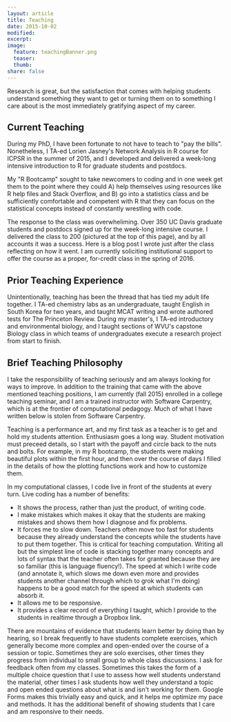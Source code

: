 ```yaml
---
layout: article
title: Teaching
date: 2015-10-02
modified:
excerpt: 
image:
  feature: teachingBanner.png
  teaser: 
  thumb:
share: false
---
```


Research is great, but the satisfaction that comes with helping students understand something they want to get or turning them on to something I care about is the most immediately gratifying aspect of my career. 

## Current Teaching
During my PhD, I have been fortunate to not have to teach to "pay the bills". Nonetheless, I TA-ed Lorien Jasney's Network Analysis in R course for ICPSR in the summer of 2015, and I developed and delivered a week-long intensive introduction to R for graduate students and postdocs. 

My "R Bootcamp" sought to take newcomers to coding and in one week get them to the point where they could A) help themselves using resources like R help files and Stack Overflow, and B) go into a statistics class and be sufficiently comfortable and competent with R that they can focus on the statistical concepts instead of constantly wrestling with code.

The response to the class was overwheliming. Over 350 UC Davis graduate students and postdocs signed up for the week-long intensive course. I delivered the class to 200 (pictured at the top of this page), and by all accounts it was a success. Here is a blog post I wrote just after the class reflecting on how it went. I am currently soliciting institutional support to offer the course as a proper, for-credit class in the spring of 2016.

## Prior Teaching Experience
Unintentionally, teaching has been the thread that has tied my adult life together. I TA-ed chemistry labs as an undergraduate, taught English in South Korea for two years, and taught MCAT writing and wrote authored tests for The Princeton Review. During my master's, I TA-ed introductory and environmental biology, and I taught sections of WVU's capstone Biology class in which teams of undergraduates execute a research project from start to finish. 

## Brief Teaching Philosophy
I take the responsibility of teaching seriously and am always looking for ways to improve. In addition to the training that came with the above mentioned teaching positions, I am currently (fall 2015) enrolled in a college teaching seminar, and I am a trained instructor with Software Carpentry, which is at the frontier of computational pedagogy. Much of what I have written below is stolen from Software Carpentry.

Teaching is a performance art, and my first task as a teacher is to get and hold my students attention. Enthusiasm goes a long way. Student motivation must preceed details, so I start with the payoff and circle back to the nuts and bolts. For example, in my R bootcamp, the students were making beautiful plots within the first hour, and then over the course of days I filled in the details of how the plotting functions work and how to customize them.

 In my computational classes, I code live in front of the students at every turn. Live coding has a number of benefits:

 - It shows the process, rather than just the product, of writing code.  
 - I make mistakes which makes it okay that the students are making mistakes and shows them how I diagnose and fix problems.  
 - It forces me to slow down. Teachers often move too fast for students because they already understand the concepts while the students have to put them together. This is critical for teaching computation. Writing all but the simplest line of code is stacking together many concepts and lots of syntax that the teacher often takes for granted because they are so familiar (this is language fluency!). The speed at which I write code (and annotate it, which slows me down even more and provides students another channel through which to grok what I'm doing) happens to be a good match for the speed at which students can absorb it.
 - It allows me to be responsive.
 - It provides a clear record of everything I taught, which I provide to the students in realtime through a Dropbox link. 

There are mountains of evidence that students learn better by doing than by hearing, so I break frequently to have students complete exercises, which generally become more complex and open-ended over the course of a session or topic. Sometimes they are solo exercises, other times they progress from individual to small group to whole class discussions. I ask for feedback often from my classes. Sometimes this takes the form of a multiple choice question that I use to assess how well students understand the material, other times I ask students how well they understand a topic and open ended questions about what is and isn't working for them. Google Forms makes this trivially easy and quick, and it helps me optimize my pace and methods. It has the additional benefit of showing students that I care and am responsive to their needs.